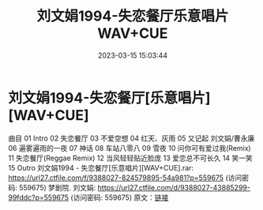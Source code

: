 ﻿---
title: 刘文娟1994-失恋餐厅乐意唱片WAV+CUE
date: 2023-03-15 15:03:44
categories: WAV车载音乐、镜像
tags: 华语中文
---
# 刘文娟1994-失恋餐厅[乐意唱片][WAV+CUE]

曲目
01 Intro
02 失恋餐厅
03 不爱空想
04 红天、灰雨
05 又记起 刘文娟/曹永廉
06 遍雾遍雨的一夜
07 神话
08 车站八零八
09 雪夜
10 问你可有爱过我(Remix)
11 失恋餐厅(Reggae Remix)
12 当风轻轻贴近脸庞
13 爱恋总不可长久
14 笑一笑
15 Outro
刘文娟1994 - 失恋餐厅[乐意唱片][WAV+CUE].rar: https://url27.ctfile.com/f/9388027-824579895-54a981?p=559675
(访问密码: 559675)
梦剧院. 刘文娟: https://url27.ctfile.com/d/9388027-43885299-99fddc?p=559675
(访问密码: 559675)
原文：[链接](https://blog.sina.com.cn/s/blog_1647c7e7601031107.html)